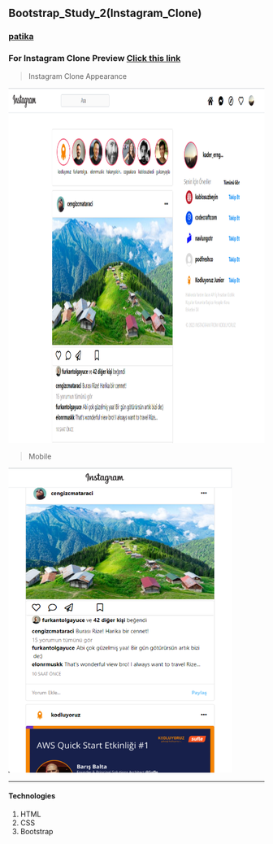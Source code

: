 ## Bootstrap_Study_2(Instagram_Clone)
### [patika](https://academy.patika.dev/tr/profile)
### For Instagram Clone Preview [Click this link](https://kaderergin.github.io/Bootstrap/Bootstrap_Study_2/) 

> Instagram Clone Appearance

<img src="assets/Instagram_clone_ss_1.png"  width="900ox" height="700px"> 

> Mobile

<img src="assets/Instagram_clone_ss_2.png"  width="440ox" height="600px"> 
<hr>

#### Technologies
1. HTML
1. CSS
1. Bootstrap
